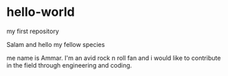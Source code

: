 # hello-world
my first repository

Salam and hello my fellow species

me name is Ammar. I'm an avid rock n roll fan and i would like to contribute in the field through engineering and coding.

